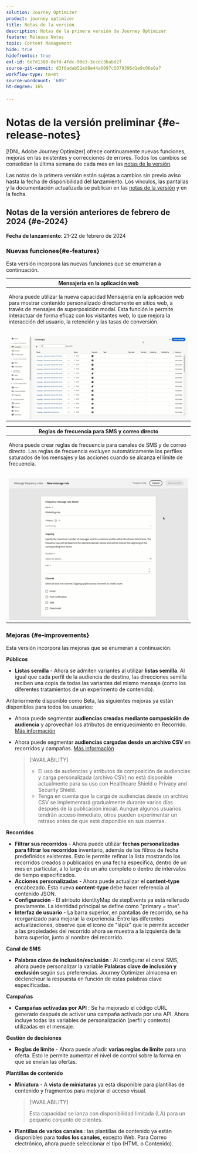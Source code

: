 ```yaml
---
solution: Journey Optimizer
product: journey optimizer
title: Notas de la versión
description: Notas de la primera versión de Journey Optimizer
feature: Release Notes
topic: Content Management
hide: true
hidefromtoc: true
exl-id: 6e7d1300-8efd-4fdc-90e3-3ccdc3babd2f
source-git-commit: d3f0adab52ed8e44a6097c5079396d1e9c06e0a7
workflow-type: tm+mt
source-wordcount: '609'
ht-degree: 16%

---
```


# Notas de la versión preliminar {#e-release-notes}

[!DNL Adobe Journey Optimizer] ofrece continuamente nuevas funciones, mejoras en las existentes y correcciones de errores. Todos los cambios se consolidan la última semana de cada mes en las [notas de la versión](release-notes.md).

Las notas de la primera versión están sujetas a cambios sin previo aviso hasta la fecha de disponibilidad del lanzamiento. Los vínculos, las pantallas y la documentación actualizada se publican en las [notas de la versión](release-notes.md) y en la fecha.

## Notas de la versión anteriores de febrero de 2024 {#e-2024}

**Fecha de lanzamiento**: 21-22 de febrero de 2024

### Nuevas funciones{#e-features}

Esta versión incorpora las nuevas funciones que se enumeran a continuación.


<table>
<thead>
<tr>
<th><strong>Mensajería en la aplicación web</strong><br/></th>
</tr>
</thead>
<tbody>
<tr>
<td>
<p>Ahora puede utilizar la nueva capacidad Mensajería en la aplicación web para mostrar contenido personalizado directamente en sitios web, a través de mensajes de superposición modal. Esta función le permite interactuar de forma eficaz con los visitantes web, lo que mejora la interacción del usuario, la retención y las tasas de conversión.<br/><br/></p>
<img src="assets/do-not-localize/web_inapp.gif">
</tr>
</tbody>
</table>


<table>
<thead>
<tr>
<th><strong>Reglas de frecuencia para SMS y correo directo</strong><br/></th>
</tr>
</thead>
<tbody>
<tr>
<td>
<p>Ahora puede crear reglas de frecuencia para canales de SMS y de correo directo. Las reglas de frecuencia excluyen automáticamente los perfiles saturados de los mensajes y las acciones cuando se alcanza el límite de frecuencia. <br/><br/></p>
<img src="assets/do-not-localize/sms-dm-rules.gif">
</tr>
</tbody>
</table>

### Mejoras {#e-improvements}

Esta versión incorpora las mejoras que se enumeran a continuación.

**Públicos**

* **Listas semilla** - Ahora se admiten variantes al utilizar **listas semilla**. Al igual que cada perfil de la audiencia de destino, las direcciones semilla reciben una copia de todas las variantes del mismo mensaje (como los diferentes tratamientos de un experimento de contenido).

Anteriormente disponible como Beta, las siguientes mejoras ya están disponibles para todos los usuarios:

* Ahora puede segmentar **audiencias creadas mediante composición de audiencia** y aprovechan los atributos de enriquecimiento en Recorrido. [Más información](../building-journeys/read-audience.md)

* Ahora puede segmentar **audiencias cargadas desde un archivo CSV** en recorridos y campañas. [Más información](../audience/about-audiences.md#segments-in-journey-optimizer)

  >[!AVAILABILITY]
  >
  >* El uso de audiencias y atributos de composición de audiencias y carga personalizada (archivo CSV) no está disponible actualmente para su uso con Healthcare Shield o Privacy and Security Shield.
  >* Tenga en cuenta que la carga de audiencias desde un archivo CSV se implementará gradualmente durante varios días después de la publicación inicial. Aunque algunos usuarios tendrán acceso inmediato, otros pueden experimentar un retraso antes de que esté disponible en sus cuentas.

**Recorridos**

* **Filtrar sus recorridos** - Ahora puede utilizar **fechas personalizadas para filtrar los recorridos** inventario, además de los filtros de fecha predefinidos existentes. Esto le permite refinar la lista mostrando los recorridos creados o publicados en una fecha específica, dentro de un mes en particular, a lo largo de un año completo o dentro de intervalos de tiempo especificados.
* **Acciones personalizadas** - Ahora puede actualizar el **content-type** encabezado. Esta nueva **content-type** debe hacer referencia al contenido JSON.
* **Configuración** - El atributo identityMap de stepEvents ya está rellenado previamente. La identidad principal se define como &quot;primary = true&quot;.
* **Interfaz de usuario** - La barra superior, en pantallas de recorrido, se ha reorganizado para mejorar la experiencia. Entre las diferentes actualizaciones, observe que el icono de &quot;lápiz&quot; que le permite acceder a las propiedades del recorrido ahora se muestra a la izquierda de la barra superior, junto al nombre del recorrido.

**Canal de SMS**

* **Palabras clave de inclusión/exclusión** : Al configurar el canal SMS, ahora puede personalizar la variable **Palabras clave de inclusión y exclusión** según sus preferencias. Journey Optimizer almacena en déclencheur la respuesta en función de estas palabras clave especificadas.

**Campañas**

* **Campañas activadas por API** : Se ha mejorado el código cURL generado después de activar una campaña activada por una API. Ahora incluye todas las variables de personalización (perfil y contexto) utilizadas en el mensaje.

**Gestión de decisiones**

* **Reglas de límite** - Ahora puede añadir **varias reglas de límite** para una oferta. Esto le permite aumentar el nivel de control sobre la forma en que se envían las ofertas.

**Plantillas de contenido**

* **Miniatura** - A **vista de miniaturas** ya está disponible para plantillas de contenido y fragmentos para mejorar el acceso visual.

  >[!AVAILABILITY]
  >
  >Esta capacidad se lanza con disponibilidad limitada (LA) para un pequeño conjunto de clientes.

* **Plantillas de varios canales** : las plantillas de contenido ya están disponibles para **todos los canales**, excepto Web. Para Correo electrónico, ahora puede seleccionar el tipo (HTML o Contenido).
